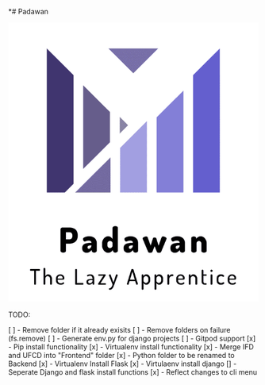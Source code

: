 \*# Padawan

![Padwan](assets/logo.png)

TODO:

[ ] - Remove folder if it already exisits
[ ] - Remove folders on failure (fs.remove)
[ ] - Generate env.py for django projects
[ ] - Gitpod support
[x] - Pip install functionality
[x] - Virtualenv install functionality
[x] - Merge IFD and UFCD into "Frontend" folder
[x] - Python folder to be renamed to Backend
[x] - Virtualenv Install Flask
[x] - Virtulaenv install django
[] - Seperate Django and flask install functions
[x] - Reflect changes to cli menu